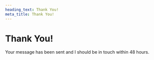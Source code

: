 ```yaml
---
heading_text: Thank You!
meta_title: Thank You!
---
```


# Thank You!

Your message has been sent and I should be in touch within 48 hours.
